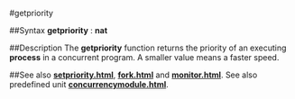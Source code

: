 
#getpriority

##Syntax
**getpriority** : **nat**

##Description
The **getpriority** function returns the priority of an executing **process** in a concurrent program. A smaller value means a faster speed.

##See also
**[setpriority.html](setpriority)**, **[fork.html](fork)** and **[monitor.html](monitor)**.
See also predefined unit **[concurrencymodule.html](Concurrency)**.
